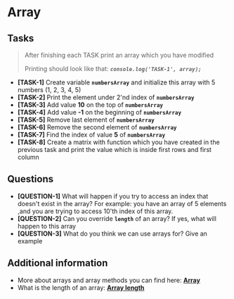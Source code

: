 # Array

## Tasks

> After finishing each TASK print an array which you have modified
>
> Printing should look like that: **_`console.log('TASK-1', array);`_**

- **[TASK-1]** Create variable **`numbersArray`** and initialize this array with 5 numbers (1, 2, 3, 4, 5)
- **[TASK-2]** Print the element under 2'nd index of **`numbersArray`**
- **[TASK-3]** Add value **10** on the top of **`numbersArray`**
- **[TASK-4]** Add value **-1** on the beginning of **`numbersArray`**
- **[TASK-5]** Remove last element of **`numbersArray`**
- **[TASK-6]** Remove the second element of **`numbersArray`**
- **[TASK-7]** Find the index of value **5** of **`numbersArray`**
- **[TASK-8]** Create a matrix with function which you have created in the previous task and print the value which 
  is inside first rows and first column

## Questions

- **[QUESTION-1]** What will happen if you try to access an index that doesn't exist in the array? For example: you have an array of 5 elements ,and you are trying to access 10'th index of this array.
- **[QUESTION-2]** Can you override **`length`** of an array? If yes, what will happen to this array
- **[QUESTION-3]** What do you think we can use arrays for? Give an example

## Additional information

- More about arrays and array methods you can find here: **[Array](https://developer.mozilla.org/en-US/docs/Web/JavaScript/Reference/Global_Objects/Array)**
- What is the length of an array: **[Array length](https://developer.mozilla.org/en-US/docs/Web/JavaScript/Reference/Global_Objects/Array/length)**
